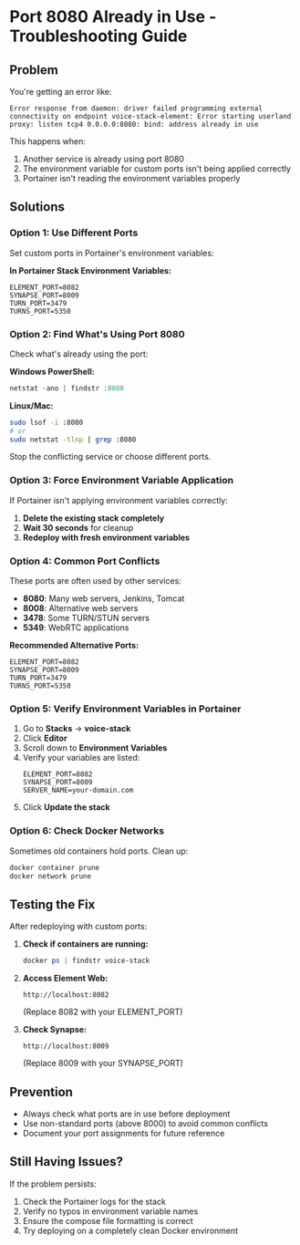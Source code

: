 # Port 8080 Already in Use - Troubleshooting Guide

## Problem
You're getting an error like:
```
Error response from daemon: driver failed programming external connectivity on endpoint voice-stack-element: Error starting userland proxy: listen tcp4 0.0.0.0:8080: bind: address already in use
```

This happens when:
1. Another service is already using port 8080
2. The environment variable for custom ports isn't being applied correctly
3. Portainer isn't reading the environment variables properly

## Solutions

### Option 1: Use Different Ports
Set custom ports in Portainer's environment variables:

**In Portainer Stack Environment Variables:**
```
ELEMENT_PORT=8082
SYNAPSE_PORT=8009
TURN_PORT=3479
TURNS_PORT=5350
```

### Option 2: Find What's Using Port 8080
Check what's already using the port:

**Windows PowerShell:**
```powershell
netstat -ano | findstr :8080
```

**Linux/Mac:**
```bash
sudo lsof -i :8080
# or
sudo netstat -tlnp | grep :8080
```

Stop the conflicting service or choose different ports.

### Option 3: Force Environment Variable Application
If Portainer isn't applying environment variables correctly:

1. **Delete the existing stack completely**
2. **Wait 30 seconds** for cleanup
3. **Redeploy with fresh environment variables**

### Option 4: Common Port Conflicts
These ports are often used by other services:
- **8080**: Many web servers, Jenkins, Tomcat
- **8008**: Alternative web servers
- **3478**: Some TURN/STUN servers
- **5349**: WebRTC applications

**Recommended Alternative Ports:**
```
ELEMENT_PORT=8082
SYNAPSE_PORT=8009
TURN_PORT=3479
TURNS_PORT=5350
```

### Option 5: Verify Environment Variables in Portainer
1. Go to **Stacks** → **voice-stack**
2. Click **Editor**
3. Scroll down to **Environment Variables**
4. Verify your variables are listed:
   ```
   ELEMENT_PORT=8082
   SYNAPSE_PORT=8009
   SERVER_NAME=your-domain.com
   ```
5. Click **Update the stack**

### Option 6: Check Docker Networks
Sometimes old containers hold ports. Clean up:
```powershell
docker container prune
docker network prune
```

## Testing the Fix
After redeploying with custom ports:

1. **Check if containers are running:**
   ```powershell
   docker ps | findstr voice-stack
   ```

2. **Access Element Web:**
   ```
   http://localhost:8082
   ```
   (Replace 8082 with your ELEMENT_PORT)

3. **Check Synapse:**
   ```
   http://localhost:8009
   ```
   (Replace 8009 with your SYNAPSE_PORT)

## Prevention
- Always check what ports are in use before deployment
- Use non-standard ports (above 8000) to avoid common conflicts
- Document your port assignments for future reference

## Still Having Issues?
If the problem persists:
1. Check the Portainer logs for the stack
2. Verify no typos in environment variable names
3. Ensure the compose file formatting is correct
4. Try deploying on a completely clean Docker environment

